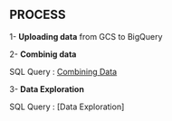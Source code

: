 ## PROCESS

1- **Uploading data** from GCS to BigQuery
   
2- **Combinig data**

  SQL Query : [Combining Data ](https://github.com/berivanyavuz/Cyclist_Bike_Share_Case_Study/blob/main/Combining%20Data.sql)

3- **Data Exploration**
  
  SQL Query : [Data Exploration]
